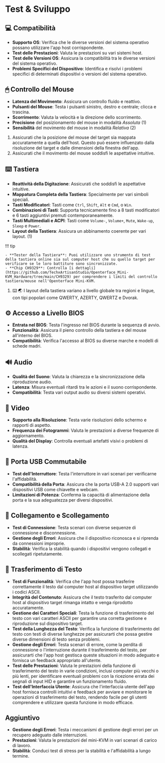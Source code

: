 # Test & Sviluppo

## 💻 Compatibilità

- **Supporto OS**: Verifica che le diverse versioni del sistema operativo possano utilizzare l'app host corrispondente.
- **Test delle Prestazioni**: Valuta le prestazioni su vari sistemi host.
- **Test delle Versioni OS**: Assicura la compatibilità tra le diverse versioni del sistema operativo.
- **Problemi Specifici del Dispositivo**: Identifica e risolvi i problemi specifici di determinati dispositivi o versioni del sistema operativo.

## 🖱 Controllo del Mouse

<div class="annotate" markdown>

- **Latenza del Movimento**: Assicura un controllo fluido e reattivo.
- **Pulsanti del Mouse**: Testa i pulsanti sinistro, destro e centrale; clicca e trascina.
- **Scorrimento**: Valuta la velocità e la direzione dello scorrimento.
- **Precisione** del posizionamento del mouse in modalità *Assoluta* (1)
- **Sensibilità** del movimento del mouse in modalità *Relativa* (2)

</div>

1. Assicurati che la posizione del mouse del target sia mappata accuratamente a quella dell'host. Questo può essere influenzato dalla risoluzione del target e dalle dimensioni della finestra dell'app.
2. Assicurati che il movimento del mouse soddisfi le aspettative intuitive.

## ⌨️ Tastiera

<div class="annotate" markdown>

- **Reattività della Digitazione**: Assicurati che soddisfi le aspettative intuitive.
- **Mappatura Completa della Tastiera**: Specialmente per vari simboli speciali.
- **Tasti Modificatori**: Tasti come `Ctrl`, `Shift`, `Alt` e `Cmd`, o `Win`.
- **Combinazioni di Tasti**: Supporta tecnicamente fino a 8 tasti modificatori e 6 tasti aggiuntivi premuti contemporaneamente.
- **Tasti Multimediali e ACPI**: Tasti come `Volume-`, `Volume+`, `Mute`, `Wake-up`, `Sleep` e `Power`.
- **Layout della Tastiera**: Assicura un abbinamento coerente per vari layout. (1)

!!! tip

    - **Tester della Tastiera**: Puoi utilizzare uno strumento di test della tastiera online sia sul computer host che su quello target per verificare se le loro battiture sono sincronizzate.
    - **Chip CH9329**: Controlla [i dettagli](https://github.com/TechxArtisanStudio/Openterface_Mini-KVM_Hardware/tree/main/CH9329) per comprendere i limiti del controllo tastiera/mouse nell'Openterface Mini-KVM.

</div>

1. ⌨️ 🌏 I layout della tastiera variano a livello globale tra regioni e lingue, con tipi popolari come QWERTY, AZERTY, QWERTZ e Dvorak.

## ⚙️ Accesso a Livello BIOS

- **Entrata nel BIOS**: Testa l'ingresso nel BIOS durante la sequenza di avvio.
- **Funzionalità**: Assicura il pieno controllo della tastiera e del mouse all'interno del BIOS.
- **Compatibilità**: Verifica l'accesso al BIOS su diverse marche e modelli di schede madri.

## 🔊 Audio

- **Qualità del Suono**: Valuta la chiarezza e la sincronizzazione della riproduzione audio.
- **Latenza**: Misura eventuali ritardi tra le azioni e il suono corrispondente.
- **Compatibilità**: Testa vari output audio su diversi sistemi operativi.

## 🎥 Video

- **Supporto alla Risoluzione**: Testa varie risoluzioni dello schermo e rapporti di aspetto.
- **Frequenza dei Fotogrammi**: Valuta le prestazioni a diverse frequenze di aggiornamento.
- **Qualità del Display**: Controlla eventuali artefatti visivi o problemi di latenza.

## 🔄 Porta USB Commutabile

- **Test dell'Interruttore**: Testa l'interruttore in vari scenari per verificarne l'affidabilità.
- **Compatibilità della Porta**: Assicura che la porta USB-A 2.0 supporti vari dispositivi USB come chiavette e webcam.
- **Limitazioni di Potenza**: Conferma la capacità di alimentazione della porta e la sua adeguatezza per diversi dispositivi.

## 🔌 Collegamento e Scollegamento

- **Test di Connessione**: Testa scenari con diverse sequenze di connessione e disconnessione.
- **Gestione degli Errori**: Assicura che il dispositivo riconosca e si riprenda da connessioni improprie.
- **Stabilità**: Verifica la stabilità quando i dispositivi vengono collegati e scollegati ripetutamente.

## 📝 Trasferimento di Testo

- **Test di Funzionalità**: Verifica che l'app host possa trasferire correttamente il testo dal computer host al dispositivo target utilizzando i codici ASCII.
- **Integrità del Contenuto**: Assicura che il testo trasferito dal computer host al dispositivo target rimanga intatto e venga riprodotto accuratamente.
- **Gestione dei Caratteri Speciali**: Testa la funzione di trasferimento del testo con vari caratteri ASCII per garantire una corretta gestione e riproduzione sul dispositivo target.
- **Test della Lunghezza del Testo**: Verifica la funzione di trasferimento del testo con testi di diverse lunghezze per assicurarti che possa gestire diverse dimensioni di testo senza problemi.
- **Gestione degli Errori**: Testa scenari di errore, come la perdita di connessione o l'interruzione durante il trasferimento del testo, per assicurarti che l'app host gestisca queste situazioni in modo adeguato e fornisca un feedback appropriato all'utente.
- **Test delle Prestazioni**: Valuta le prestazioni della funzione di trasferimento del testo in varie condizioni, inclusi computer più vecchi o più lenti, per identificare eventuali problemi con la ricezione errata dei segnali di input HID e garantire un funzionamento fluido.
- **Test dell'Interfaccia Utente**: Assicura che l'interfaccia utente dell'app host fornisca controlli intuitivi e feedback per avviare e monitorare le operazioni di trasferimento del testo, rendendo facile per gli utenti comprendere e utilizzare questa funzione in modo efficace.

## Aggiuntivo

- **Gestione degli Errori**: Testa i meccanismi di gestione degli errori per un recupero adeguato dalle interruzioni.
- **Prestazioni**: Valuta le prestazioni del mini-KVM in vari scenari di carico di lavoro.
- **Stabilità**: Conduci test di stress per la stabilità e l'affidabilità a lungo termine.
